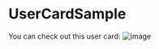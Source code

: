 # UserCardSample
You can check out this user card: ![image](https://github.com/user-attachments/assets/b3c4d88c-115f-475f-8615-7ccf9ae7e8a2)

